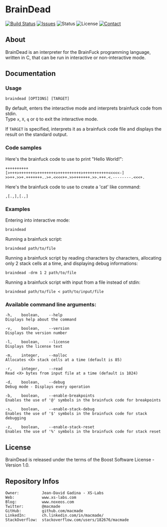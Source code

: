 BrainDead
=========

[![Build Status](https://img.shields.io/travis/macmade/BrainDead.svg?branch=master&style=flat)](https://travis-ci.org/macmade/BrainDead)
[![Issues](http://img.shields.io/github/issues/macmade/BrainDead.svg?style=flat)](https://github.com/macmade/BrainDead/issues)
![Status](https://img.shields.io/badge/status-inactive-lightgray.svg?style=flat)
![License](https://img.shields.io/badge/license-boost-brightgreen.svg?style=flat)
[![Contact](https://img.shields.io/badge/contact-@macmade-blue.svg?style=flat)](https://twitter.com/macmade)

About
-----

BrainDead is an interpreter for the BrainFuck programming language, written in C, that can be run in interactive or non-interactive mode.

Documentation
-------------

### Usage

    braindead [OPTIONS] [TARGET]

By default, enters the interactive mode and interprets brainfuck code from stdin.  
Type `x`, `X`, `q` or `Q` to exit the interactive mode.

If `TARGET` is specified, interprets it as a brainfuck code file and displays the result on the standard output.

### Code samples

Here's the brainfuck code to use to print "Hello World!":

    ++++++++++
    [>+++>+++++++>++++++++>++++++++++>+++++++++++<<<<<-]
    >>++.>>+.+++++++..>+.<<<<++.>>+++++++.>>.+++.<.--------.<<<+.

Here's the brainfuck code to use to create a 'cat' like command:
     
    ,[.,],[.,]

### Examples

Entering into interactive mode:

    braindead

Running a brainfuck script:

    braindead path/to/file

Running a brainfuck script by reading characters by characters, allocating only 2 stack cells at a time, and displaying debug informations:

    braindead -drm 1 2 path/to/file

Running a brainfuck script with input from a file instead of stdin:

    braindead path/to/file < path/to/input/file

### Available command line arguments:

    -h,    boolean,    --help
    Displays help about the command

    -v,    boolean,    --version
    Displays the version number

    -l,    boolean,    --license
    Displays the license text

    -m,    integer,    --malloc
    Allocates <X> stack cells at a time (default is 85)

    -r,    integer,    --read
    Read <X> bytes from input file at a time (default is 1024)

    -d,    boolean,    --debug
    Debug mode - Displays every operation

    -b,    boolean,    --enable-breakpoints
    Enables the use of '@' symbols in the brainfuck code for breakpoints

    -s,    boolean,    --enable-stack-debug
    Enables the use of '$' symbols in the brainfuck code for stack debugging

    -z,    boolean,    --enable-stack-reset
    Enables the use of '%' symbols in the brainfuck code for stack reset

License
-------

BrainDead is released under the terms of the Boost Software License - Version 1.0.

Repository Infos
----------------

    Owner:			Jean-David Gadina - XS-Labs
    Web:			www.xs-labs.com
    Blog:			www.noxeos.com
    Twitter:		@macmade
    GitHub:			github.com/macmade
    LinkedIn:		ch.linkedin.com/in/macmade/
    StackOverflow:	stackoverflow.com/users/182676/macmade
